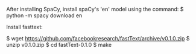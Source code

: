After installing SpaCy, install spaCy's 'en' model using the command:
 $ python -m spacy download en


Install fasttext:

$ wget https://github.com/facebookresearch/fastText/archive/v0.1.0.zip
$ unzip v0.1.0.zip
$ cd fastText-0.1.0
$ make